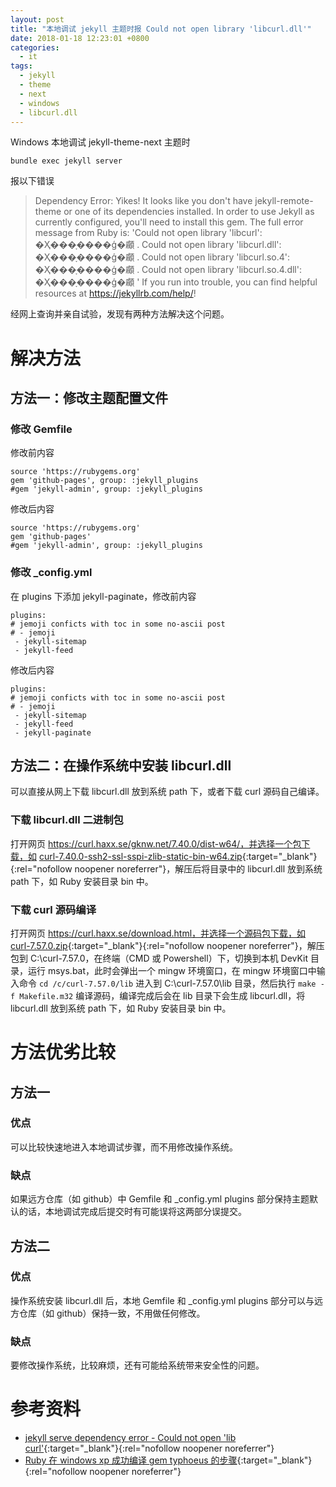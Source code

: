 ```yaml
---
layout: post
title: "本地调试 jekyll 主题时报 Could not open library 'libcurl.dll'"
date: 2018-01-18 12:23:01 +0800
categories:
  - it
tags:
  - jekyll 
  - theme
  - next
  - windows
  - libcurl.dll
---
```


Windows 本地调试 jekyll-theme-next 主题时

```
bundle exec jekyll server
```

报以下错误

> Dependency Error: Yikes! It looks like you don't have jekyll-remote-theme or one of its dependencies installed. In order to use Jekyll as currently configured, you'll need to install this gem. The full error message from Ruby is: 'Could not open library 'libcurl': �Ҳ���ָ����ģ�顣 . Could not open library 'libcurl.dll': �Ҳ���ָ����ģ�顣 . Could not open library 'libcurl.so.4': �Ҳ���ָ����ģ�顣 . Could not open library 'libcurl.so.4.dll': �Ҳ���ָ����ģ�顣 ' If you run into trouble, you can find helpful resources at https://jekyllrb.com/help/!

经网上查询并亲自试验，发现有两种方法解决这个问题。

<!-- more -->

# 解决方法

## 方法一：修改主题配置文件

### 修改 Gemfile

修改前内容

```
source 'https://rubygems.org'
gem 'github-pages', group: :jekyll_plugins
#gem 'jekyll-admin', group: :jekyll_plugins
```

修改后内容

```
source 'https://rubygems.org'
gem 'github-pages'
#gem 'jekyll-admin', group: :jekyll_plugins
```

### 修改 _config.yml

在 plugins 下添加 jekyll-paginate，修改前内容

```
plugins:
# jemoji conficts with toc in some no-ascii post
# - jemoji
 - jekyll-sitemap
 - jekyll-feed
```

修改后内容

```
plugins:
# jemoji conficts with toc in some no-ascii post
# - jemoji
 - jekyll-sitemap
 - jekyll-feed
 - jekyll-paginate
```

## 方法二：在操作系统中安装 libcurl.dll

可以直接从网上下载 libcurl.dll 放到系统 path 下，或者下载 curl 源码自己编译。

### 下载 libcurl.dll 二进制包

打开网页 https://curl.haxx.se/gknw.net/7.40.0/dist-w64/，并选择一个包下载，如 [curl-7.40.0-ssh2-ssl-sspi-zlib-static-bin-w64.zip](https://curl.haxx.se/gknw.net/7.40.0/dist-w64/curl-7.40.0-ssh2-ssl-sspi-zlib-static-bin-w64.zip){:target="_blank"}{:rel="nofollow noopener noreferrer"}，解压后将目录中的 libcurl.dll 放到系统 path 下，如 Ruby 安装目录 bin 中。

### 下载 curl 源码编译

打开网页 https://curl.haxx.se/download.html，并选择一个源码包下载，如 [curl-7.57.0.zip](https://curl.haxx.se/download/curl-7.57.0.zip){:target="_blank"}{:rel="nofollow noopener noreferrer"}，解压包到 C:\curl-7.57.0，在终端（CMD 或 Powershell）下，切换到本机 DevKit 目录，运行 msys.bat，此时会弹出一个 mingw 环境窗口，在 mingw 环境窗口中输入命令 `cd /c/curl-7.57.0/lib` 进入到 C:\curl-7.57.0\lib 目录，然后执行 `make -f Makefile.m32` 编译源码，编译完成后会在 lib 目录下会生成 libcurl.dll，将 libcurl.dll 放到系统 path 下，如 Ruby 安装目录 bin 中。



# 方法优劣比较

## 方法一

### 优点

可以比较快速地进入本地调试步骤，而不用修改操作系统。

### 缺点

如果远方仓库（如 github）中 Gemfile 和 _config.yml plugins 部分保持主题默认的话，本地调试完成后提交时有可能误将这两部分误提交。

## 方法二

### 优点

操作系统安装 libcurl.dll 后，本地 Gemfile 和 _config.yml plugins 部分可以与远方仓库（如 github）保持一致，不用做任何修改。

### 缺点

要修改操作系统，比较麻烦，还有可能给系统带来安全性的问题。

# 参考资料

- [jekyll serve dependency error - Could not open 'lib curl'](https://stackoverflow.com/questions/47720302/jekyll-serve-dependency-error-could-not-open-lib-curl){:target="_blank"}{:rel="nofollow noopener noreferrer"}
- [Ruby 在 windows xp 成功编译 gem typhoeus 的步骤](https://ruby-china.org/topics/1084){:target="_blank"}{:rel="nofollow noopener noreferrer"}
